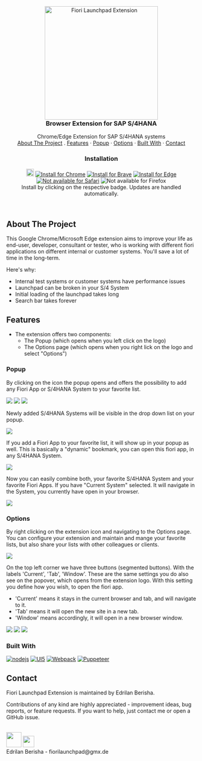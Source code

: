 <div align="center">

  <div id="banner-image-container" >
     <img src="imagesReadMe/introPic.png" alt="Fiori Launchpad Extension" width="300">
  </div>


  <h3 align="center" style="margin-top: 0;">Browser Extension for SAP S/4HANA</h3>

  <p align="center">
    Chrome/Edge Extension for SAP S/4HANA systems
    <br />
    <a href="#about the project">About The Project</a>
    .
    <a href="#features">Features</a>
    ·
    <a href="#popup">Popup</a>
    ·
    <a href="#options">Options</a>
    ·
    <a href="#built with">Built With</a>
    ·
    <a href="#contact">Contact</a>
  </p>
</div>

<h3 align="center">Installation</h3>

<p align="center">
<a href="https://edrilanberisha.github.io/">
<img src="imagesReadMe/sap48.png" height="20px" /></a>
<a href="https://chromewebstore.google.com/detail/nelmoakcfgfgkigcjgkmibhmgfpbhcbh?utm_source=item-share-cb">
<img src="https://img.shields.io/badge/chrome-v1.23.3-4285F4?logo=google-chrome" alt="Install for Chrome" /></a>
<a href="https://chromewebstore.google.com/detail/nelmoakcfgfgkigcjgkmibhmgfpbhcbh?utm_source=item-share-cb">
<img src="https://img.shields.io/badge/brave-v1.23.3-FB542B?logo=brave" alt="Install for Brave" /></a>
<a href="https://chromewebstore.google.com/detail/nelmoakcfgfgkigcjgkmibhmgfpbhcbh?utm_source=item-share-cb">
<img src="https://img.shields.io/badge/edge-v1.23.3-0078D7?logo=microsoft-edge" alt="Install for Edge" /></a>
<a href="https://www.mozilla.org/en-US/firefox/new/">
<img src="https://img.shields.io/badge/safari-not_available-000000?logo=safari" alt="Not available for Safari" /></a>
<img src="https://img.shields.io/badge/firefox-not_available-000000?logo=firefox" alt="Not available for Firefox" />
<br />
Install by clicking on the respective badge.
Updates are handled automatically.
</p>

<br />

## About The Project

This Google Chrome/Microsoft Edge extension aims to improve your life as end-user, developer, consultant or tester, who is working with different fiori applications on different internal or customer systems. You'll save a lot of time in the long-term.

Here's why:
* Internal test systems or customer systems have performance issues
* Launchpad can be broken in your S/4 System
* Initial loading of the launchpad takes long
* Search bar takes forever

## Features

* The extension offers two components:
    * The Popup (which opens when you left click on the logo)
    * The Options page (which opens when you right lick on the logo and select "Options")

### Popup

By clicking on the icon the popup opens and offers the possibility to add any Fiori App or S/4HANA System to your favorite list.

<img src="imagesReadMe/popup1.jpg"/>
<img src="imagesReadMe/popup2.jpg"/>
<img src="imagesReadMe/popup3.jpg"/>

Newly added S/4HANA Systems will be visible in the drop down list on your popup. 

<img src="imagesReadMe/popup5.jpg"/>

If you add a Fiori App to your favorite list, it will show up in your popup as well. This is basically a "dynamic" bookmark, you can open this fiori app, in any S/4HANA System.

<img src="imagesReadMe/popup6.jpg"/>

Now you can easily combine both, your favorite S/4HANA System and your favorite Fiori Apps. If you have "Current System" selected. It will navigate in the System, you currently have open in your browser.

<img src="imagesReadMe/popup7.jpg"/>

### Options

By right clicking on the extension icon and navigating to the Options page. You can configure your extension and maintain and mange your favorite lists, but also share your lists with other colleagues or clients.

<img src="imagesReadMe/options1.jpg"/>

On the top left corner we have three buttons (segmented buttons). With the labels 'Current', 'Tab', 'Window'. These are the same settings you do also see on the popover, which opens from the extension logo. With this setting you define how you wish, to open the fiori app. 
* 'Current' means it stays in the current browser and tab, and will navigate to it.
* 'Tab' means it will open the new site in a new tab.
* 'Window' means accordingly, it will open in a new browser window.

<img src="imagesReadMe/options2.jpg"/>

<img src="imagesReadMe/options3.jpg"/>

<img src="imagesReadMe/options4.jpg"/>



### Built With

[![nodejs][nodejs]][nodejs-url] 
[![UI5][ui5-wc]][ui5wc-url]
[![Webpack][webpack]][webpack-url]
[![Puppeteer][puppeteer]][puppeteer-url]


## Contact

Fiori Launchpad Extension is maintained by Edrilan Berisha.

Contributions of any kind are highly appreciated - improvement ideas, bug reports, or feature requests.
If you want to help, just contact me or open a GitHub issue.


<br/>
<a href="https://www.linkedin.com/in/edrilan-berisha/">
<img src="imagesReadMe/linkedInIcon.webp" height="40px" /></a>
<a href="https://github.com/EdrilanBerisha">
<img src="imagesReadMe/githubIcon.png" height="30px" /></a>
<br/>
Edrilan Berisha - fiorilaunchpad@gmx.de <br/>



[ui5-wc]: imagesReadMe/ui5logo.png
[ui5wc-url]: https://sap.github.io/ui5-webcomponents/
[puppeteer]: imagesReadMe/puppeteerlogo.png
[puppeteer-url]: https://github.com/puppeteer/puppeteer
[webpack]: imagesReadMe/webpacklogo.png
[webpack-url]: https://webpack.js.org/
[nodejs]: imagesReadMe/nodejslogo.png
[nodejs-url]: https://nodejs.org/en/
[introPicture]: imagesReadMe/introPic.png
[gitHub]: imagesReadMe/githubIcon.png
[linkedIn]: imagesReadMe/linkedInIcon.webp
[linkedIn-url]: https://www.linkedin.com/in/edrilan-berisha/
